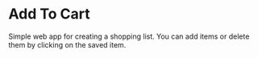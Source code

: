 # Add To Cart
 
Simple web app for creating a shopping list.
You can add items or delete them by clicking on the saved item.
